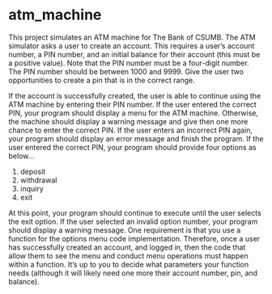 # atm_machine
This project simulates an ATM machine for The Bank of
CSUMB. The ATM simulator asks a user to create an account. This requires a user’s account number, a
PIN number, and an initial balance for their account (this must be a positive value). Note that the PIN number must be a four-digit number. The PIN number should be between 1000 and 9999. Give the user
two opportunities to create a pin that is in the correct range.

If the account is successfully created, the user is able to continue using the ATM machine by
entering their PIN number. If the user entered the correct PIN, your program should display a menu for
the ATM machine. Otherwise, the machine should display a warning message and give then one more
chance to enter the correct PIN. If the user enters an incorrect PIN again, your program should display an error message and finish the program. If the user entered the correct PIN, your program should provide four options as below...
1. deposit
2. withdrawal
3. inquiry
4. exit

At this point, your program should continue to execute until the user selects the exit option. If the user selected an invalid option number, your program should display a warning message.
One requirement is that you use a function for the options menu code implementation. Therefore, once a
user has successfully created an account, and logged in, then the code that allow them to see the menu and conduct menu operations must happen within a function. It’s up to you to decide what parameters your function needs (although it will likely need one more their account number, pin, and balance). 
